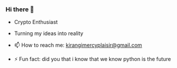 ### Hi there 👋

<!--
**mercyplaisir/mercyplaisir** is a ✨ _special_ ✨ repository because its `README.md` (this file) appears on your GitHub profile.

Here are some ideas to get you started:

- 🔭 I’m currently working on ...
- 🌱 I’m currently learning ...
- 👯 I’m looking to collaborate on ...
- 🤔 I’m looking for help with ...
- 💬 Ask me about ...
- 📫 How to reach me: ...
- 😄 Pronouns: ...
- ⚡ Fun fact: ...
-->
- Crypto Enthusiast 
- Turning my ideas into reality

- 📫 How to reach me: kirangimercyplaisir@gmail.com
- ⚡ Fun fact: did you that i know that we know python is the future

